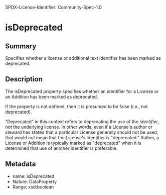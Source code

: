 SPDX-License-Identifier: Community-Spec-1.0

# isDeprecated

## Summary

Specifies whether a license or additional text identifier has been marked as deprecated.

## Description

The isDeprecated property specifies whether an identifier
for a License or an Addition has been marked as deprecated.

If the property is not defined, then it is presumed to be false (i.e., not deprecated).

"Deprecated" in this context refers to deprecating the use of the
_identifier_, not the underlying license. In other words, even if a License's
author or steward has stated that a particular License generally should not be
used, that would _not_ mean that the License's identifier is "deprecated."
Rather, a License or Addition is typically marked as "deprecated"
when it is determined that use of another identifier is preferable.

## Metadata

- name: isDeprecated
- Nature: DataProperty
- Range: xsd:boolean
